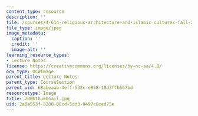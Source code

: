 ```yaml
---
content_type: resource
description: ''
file: /courses/4-614-religious-architecture-and-islamic-cultures-fall-2002/2a0a553f328808cd5dd39497c8ced75e_2006thumbnail.jpg
file_type: image/jpeg
image_metadata:
  caption: ''
  credit: ''
  image-alt: ''
learning_resource_types:
- Lecture Notes
license: https://creativecommons.org/licenses/by-nc-sa/4.0/
ocw_type: OCWImage
parent_title: Lecture Notes
parent_type: CourseSection
parent_uid: 68abeaab-4eff-532c-e858-18d3ffb567bd
resourcetype: Image
title: 2006thumbnail.jpg
uid: 2a0a553f-3288-08cd-5dd3-9497c8ced75e
---
```

